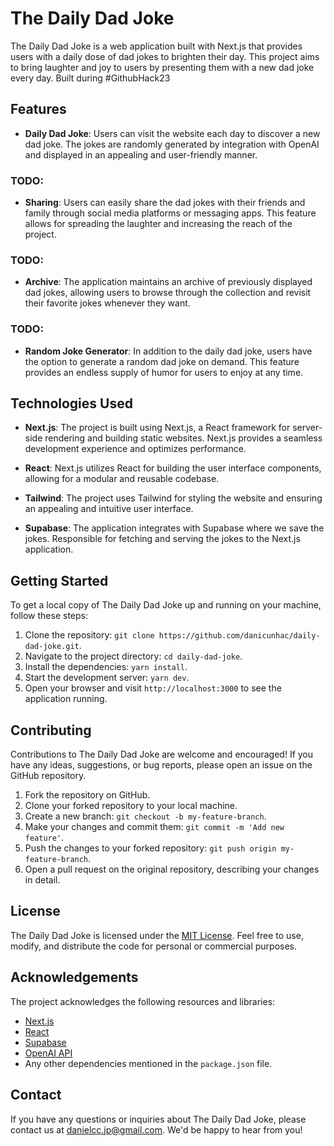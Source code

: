 # The Daily Dad Joke

The Daily Dad Joke is a web application built with Next.js that provides users with a daily dose of dad jokes to brighten their day. This project aims to bring laughter and joy to users by presenting them with a new dad joke every day. Built during #GithubHack23

## Features

- **Daily Dad Joke**: Users can visit the website each day to discover a new dad joke. The jokes are randomly generated by integration with OpenAI and displayed in an appealing and user-friendly manner.

### TODO:
- **Sharing**: Users can easily share the dad jokes with their friends and family through social media platforms or messaging apps. This feature allows for spreading the laughter and increasing the reach of the project.

### TODO:
- **Archive**: The application maintains an archive of previously displayed dad jokes, allowing users to browse through the collection and revisit their favorite jokes whenever they want.

### TODO:
- **Random Joke Generator**: In addition to the daily dad joke, users have the option to generate a random dad joke on demand. This feature provides an endless supply of humor for users to enjoy at any time.

## Technologies Used

- **Next.js**: The project is built using Next.js, a React framework for server-side rendering and building static websites. Next.js provides a seamless development experience and optimizes performance.

- **React**: Next.js utilizes React for building the user interface components, allowing for a modular and reusable codebase.

- **Tailwind**: The project uses Tailwind for styling the website and ensuring an appealing and intuitive user interface.

- **Supabase**: The application integrates with Supabase where we save the jokes. Responsible for fetching and serving the jokes to the Next.js application.

## Getting Started

To get a local copy of The Daily Dad Joke up and running on your machine, follow these steps:

1. Clone the repository: `git clone https://github.com/danicunhac/daily-dad-joke.git`.
2. Navigate to the project directory: `cd daily-dad-joke`.
3. Install the dependencies: `yarn install`.
4. Start the development server: `yarn dev`.
5. Open your browser and visit `http://localhost:3000` to see the application running.

## Contributing

Contributions to The Daily Dad Joke are welcome and encouraged! If you have any ideas, suggestions, or bug reports, please open an issue on the GitHub repository.

1. Fork the repository on GitHub.
2. Clone your forked repository to your local machine.
3. Create a new branch: `git checkout -b my-feature-branch`.
4. Make your changes and commit them: `git commit -m 'Add new feature'`.
5. Push the changes to your forked repository: `git push origin my-feature-branch`.
6. Open a pull request on the original repository, describing your changes in detail.

## License

The Daily Dad Joke is licensed under the [MIT License](LICENSE). Feel free to use, modify, and distribute the code for personal or commercial purposes.

## Acknowledgements

The project acknowledges the following resources and libraries:

- [Next.js](https://nextjs.org)
- [React](https://reactjs.org)
- [Supabase](https://supabase.com/)
- [OpenAI API](https://openai.com/blog/openai-api)
- Any other dependencies mentioned in the `package.json` file.

## Contact

If you have any questions or inquiries about The Daily Dad Joke, please contact us at [danielcc.jp@gmail.com](danielcc.jp@gmail.com). We'd be happy to hear from you!
